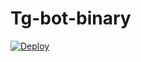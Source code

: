 # Tg-bot-binary

[![Deploy](https://www.herokucdn.com/deploy/button.svg)](https://heroku.com/deploy?template=https://github.com/Ayush0-8Biswas/Tg-bot-binary/)
